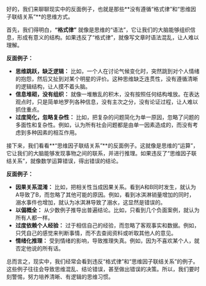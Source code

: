 好的，我们来聊聊现实中的反面例子，也就是那些**没有遵循“格式律”和“思维因子联结关系”**的思维方式。

首先，我们得明白，**“格式律”** 就像是思维的“语法”，它让我们的大脑能够组织信息，形成有意义的结构。如果违反了“格式律”，就像写文章时语法混乱，让人难以理解。

**反面例子：**

*   **思维跳跃，缺乏逻辑：** 比如，一个人在讨论气候变化时，突然跳到对个人情绪的抱怨，然后又扯到对某个明星的评价。这种思维缺乏连贯性，没有遵循清晰的逻辑结构，让人摸不着头脑。
*   **信息堆砌，没有组织：** 就像一堆散乱的积木，没有按照任何结构堆放。在表达观点时，只是简单地罗列各种信息，没有主次之分，没有论证过程，让人难以抓住重点。
*   **过度简化，忽略复杂性：** 比如，把复杂的问题简化为单一原因，忽略了问题的多面性和复杂性。例如，认为所有社会问题都是由单一因素造成的，而没有考虑到多种因素的相互作用。

接下来，我们看看**“思维因子联结关系”**的反面例子。这就像是思维的“运算”，它让我们的大脑能够发现事物之间的联系，并进行推理。如果违反了“思维因子联结关系”，就像数学运算错误，得出错误的结论。

**反面例子：**

*   **因果关系混淆：** 比如，把相关性当成因果关系。看到A和B同时发生，就认为A导致了B，而忽略了其他可能的原因。例如，看到冰淇淋销量增加的同时，溺水事件也增加，就认为冰淇淋导致了溺水，这显然是错误的。
*   **以偏概全：** 从少数例子推导出普遍结论。比如，只看到几个负面案例，就认为所有人都一样。
*   **过度依赖个人经验：** 过于相信自己的经验，而忽略了客观事实和数据。例如，只凭自己的感觉来判断事情，而不去查阅资料或听取其他人的意见。
*   **情绪化推理：** 受到情绪的影响，导致推理失真。例如，因为不喜欢某个人，就否定他说的所有话。

总而言之，现实中，我们经常会看到违反“格式律”和“思维因子联结关系”的例子。这些例子往往会导致思维混乱、结论错误，甚至做出错误的决策。所以，我们要时刻警惕，努力培养清晰、有逻辑的思维习惯。
